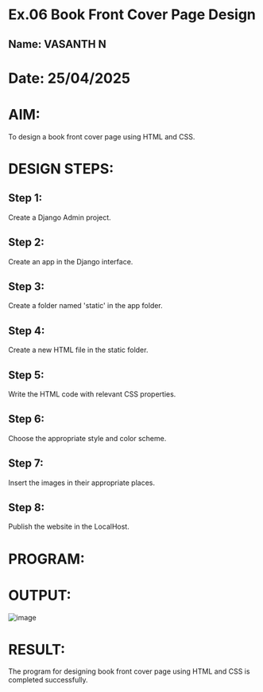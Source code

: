 # Ex.06 Book Front Cover Page Design
## Name: VASANTH N
# Date: 25/04/2025
# AIM:
To design a book front cover page using HTML and CSS.

# DESIGN STEPS:
## Step 1:
Create a Django Admin project.

## Step 2:
Create an app in the Django interface.

## Step 3:
Create a folder named 'static' in the app folder.

## Step 4:
Create a new HTML file in the static folder.

## Step 5:
Write the HTML code with relevant CSS properties.

## Step 6:
Choose the appropriate style and color scheme.

## Step 7:
Insert the images in their appropriate places.

## Step 8:
Publish the website in the LocalHost.

# PROGRAM:



# OUTPUT:
![image](https://github.com/user-attachments/assets/9eb278e6-0b57-4572-b5f4-30dc2386f7cb)

# RESULT:
The program for designing book front cover page using HTML and CSS is completed successfully.
